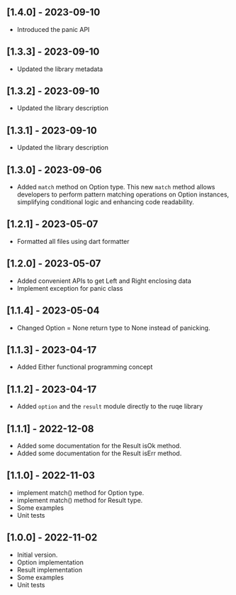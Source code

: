 ## [1.4.0] - 2023-09-10

- Introduced the panic API

## [1.3.3] - 2023-09-10

- Updated the library metadata

## [1.3.2] - 2023-09-10

- Updated the library description

## [1.3.1] - 2023-09-10

- Updated the library description

## [1.3.0] - 2023-09-06

- Added `match` method on Option type.
  This new `match` method allows developers to perform pattern matching operations on
  Option instances, simplifying conditional logic and enhancing code readability.

## [1.2.1] - 2023-05-07

- Formatted all files using dart formatter

## [1.2.0] - 2023-05-07

- Added convenient APIs to get Left and Right enclosing data
- Implement exception for panic class

## [1.1.4] - 2023-05-04

- Changed Option<T> = None return type to None<void> instead of panicking.

## [1.1.3] - 2023-04-17

- Added Either functional programming concept

## [1.1.2] - 2023-04-17

- Added `option` and the `result` module directly to the ruqe library

## [1.1.1] - 2022-12-08

- Added some documentation for the Result isOk method.
- Added some documentation for the Result isErr method.

## [1.1.0] - 2022-11-03

- implement match() method for Option type.
- implement match() method for Result type.
- Some examples
- Unit tests

## [1.0.0] - 2022-11-02

- Initial version.
- Option implementation
- Result implementation
- Some examples
- Unit tests
